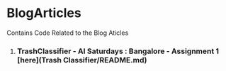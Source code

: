 # BlogArticles
Contains Code Related to the Blog Aticles

1. ### TrashClassifier - AI Saturdays : Bangalore - Assignment 1  [here](Trash Classifier/README.md)
